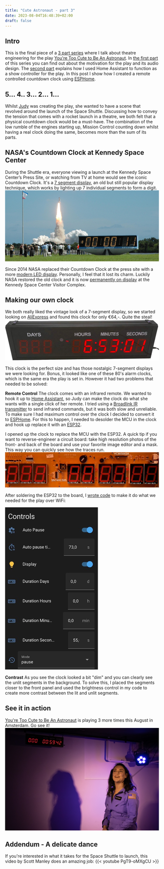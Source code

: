 ```yaml
---
title: "Cute Astronaut - part 3"
date: 2023-08-04T16:48:39+02:00
draft: false
---
```


## Intro
This is the final piece of a [3 part series](/posts) where I talk about theatre engineering for the play [You're Too Cute to Be An Astronaut](https://www.cuteastronaut.com/). In [the first part](/posts/cute-astronaut/) of this series you can find out about the motivation for the play and its audio design. The [second part](/posts/cute-astronaut/) explains how I used Home Assistant to function as a show controller for the play.
In this post I show how I created a remote controlled countdown clock using [ESPHome](https://esphome.io/).

## 5... 4.. 3... 2... 1...
Whilst [Judy](https://www.linkedin.com/in/judylijdsman/) was creating the play, she wanted to have a scene that revolved around the launch of the Space Shuttle. Discussing how to convey the tension that comes with a rocket launch in a theatre, we both felt that a physical countdown clock would be a must-have. The combination of the low rumble of the engines starting up, Mission Control counting down whilst having a real clock doing the same, becomes more than the sum of its parts.

## NASA's Countdown Clock at Kennedy Space Center
During the Shuttle era, everyone viewing a launch at the Kennedy Space Center’s Press Site, or watching from TV at home would see the iconic Countdown Clock. It's a [7 segment display](https://en.wikipedia.org/wiki/Seven-segment_display), an old but still popular display technique, which works by lighting up 7 individual segments to form a digit.
![NASA Countdown Clock](nasa_countdown_clock.jpg)

Since 2014 NASA replaced their Countdown Clock at the press site with a more [modern LED display](https://en.wikipedia.org/wiki/Launch_Complex_39_Press_Site). Personally, I feel that it lost its charm. Luckily NASA restored the old clock and it is now [permanently on display](https://youtu.be/z6MlHg5avsg?t=44) at the Kennedy Space Center Visitor Complex.

## Making our own clock
We both really liked the vintage look of a 7-segment display, so we started looking on [AliExpress](https://www.aliexpress.com/item/32955610923.html) and found this clock for only €64,-. Quite the steal!
![Countdown Clock](countdown_clock.png)

This clock is the perfect size and has those nostalgic 7-segment displays we were looking for. Bonus, it looked like one of these 80's alarm clocks, which is the same era the play is set in. However it had two problems that needed to be solved:

**Remote Control**
The clock comes with an infrared remote. We wanted to hook it up to [Home Assistant](/posts/cute-astronaut/), so Judy can make the clock do what she wants with a single click of her remote. I tried using a [Broadlink IR transmitter](https://www.amazon.com/Broadlink-RM4-Universal-Control-Compatible/dp/B07ZSF46BX) to send infrared commands, but it was both slow and unreliable. To make sure I had maximum control over the clock I decided to convert it to [ESPHome](https://esphome.io/). For this to happen, I needed to desolder the MCU in the clock and hook up replace it with an [ESP32](https://a.co/d/bOQfCtY).

I opened up the clock to replace the MCU with the ESP32. A quick tip if you want to reverse-engineer a circuit board: take high resolution photos of the front- and back of the board and use your favorite image editor and a mask. This way you can quickly see how the traces run.
![Clock Masking](clock_mask.gif)

After soldering the ESP32 to the board, I [wrote code](https://github.com/wildekek/countdown-clock) to make it do what we needed for the play over WiFi:

![Clock Masking](clock_controls.jpg)

**Contrast**
As you see the clock looked a bit "dim" and you can clearly see the unlit segments in the background. To solve this, I placed the segments closer to the front panel and used the brightness control in my code to create more contrast between the lit and unlit segments.


## See it in action
[You're Too Cute to Be An Astronaut](https://www.cuteastronaut.com/) is playing 3 more times this August in Amsterdam. Go see it!
![Cute Astronaut Clock](cute_astronaut.jpg)


## Addendum - A delicate dance
If you're interested in what it takes for the Space Shuttle to launch, this video by Scott Manley does an amazing job:
{{< youtube PgT9-oMXgCU >}}